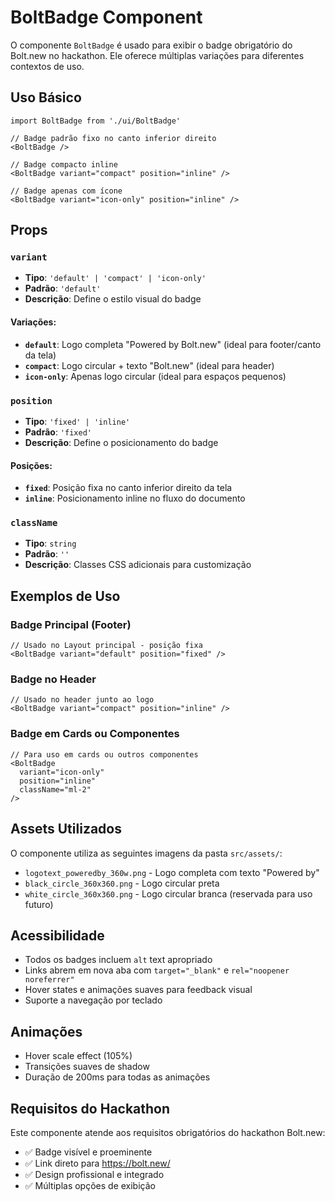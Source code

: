 # BoltBadge Component

O componente `BoltBadge` é usado para exibir o badge obrigatório do Bolt.new no hackathon. Ele oferece múltiplas variações para diferentes contextos de uso.

## Uso Básico

```tsx
import BoltBadge from './ui/BoltBadge'

// Badge padrão fixo no canto inferior direito
<BoltBadge />

// Badge compacto inline
<BoltBadge variant="compact" position="inline" />

// Badge apenas com ícone
<BoltBadge variant="icon-only" position="inline" />
```

## Props

### `variant`
- **Tipo**: `'default' | 'compact' | 'icon-only'`
- **Padrão**: `'default'`
- **Descrição**: Define o estilo visual do badge

#### Variações:
- **`default`**: Logo completa "Powered by Bolt.new" (ideal para footer/canto da tela)
- **`compact`**: Logo circular + texto "Bolt.new" (ideal para header)
- **`icon-only`**: Apenas logo circular (ideal para espaços pequenos)

### `position`
- **Tipo**: `'fixed' | 'inline'`
- **Padrão**: `'fixed'`
- **Descrição**: Define o posicionamento do badge

#### Posições:
- **`fixed`**: Posição fixa no canto inferior direito da tela
- **`inline`**: Posicionamento inline no fluxo do documento

### `className`
- **Tipo**: `string`
- **Padrão**: `''`
- **Descrição**: Classes CSS adicionais para customização

## Exemplos de Uso

### Badge Principal (Footer)
```tsx
// Usado no Layout principal - posição fixa
<BoltBadge variant="default" position="fixed" />
```

### Badge no Header
```tsx
// Usado no header junto ao logo
<BoltBadge variant="compact" position="inline" />
```

### Badge em Cards ou Componentes
```tsx
// Para uso em cards ou outros componentes
<BoltBadge 
  variant="icon-only" 
  position="inline" 
  className="ml-2" 
/>
```

## Assets Utilizados

O componente utiliza as seguintes imagens da pasta `src/assets/`:

- `logotext_poweredby_360w.png` - Logo completa com texto "Powered by"
- `black_circle_360x360.png` - Logo circular preta
- `white_circle_360x360.png` - Logo circular branca (reservada para uso futuro)

## Acessibilidade

- Todos os badges incluem `alt` text apropriado
- Links abrem em nova aba com `target="_blank"` e `rel="noopener noreferrer"`
- Hover states e animações suaves para feedback visual
- Suporte a navegação por teclado

## Animações

- Hover scale effect (105%)
- Transições suaves de shadow
- Duração de 200ms para todas as animações

## Requisitos do Hackathon

Este componente atende aos requisitos obrigatórios do hackathon Bolt.new:
- ✅ Badge visível e proeminente
- ✅ Link direto para https://bolt.new/
- ✅ Design profissional e integrado
- ✅ Múltiplas opções de exibição
